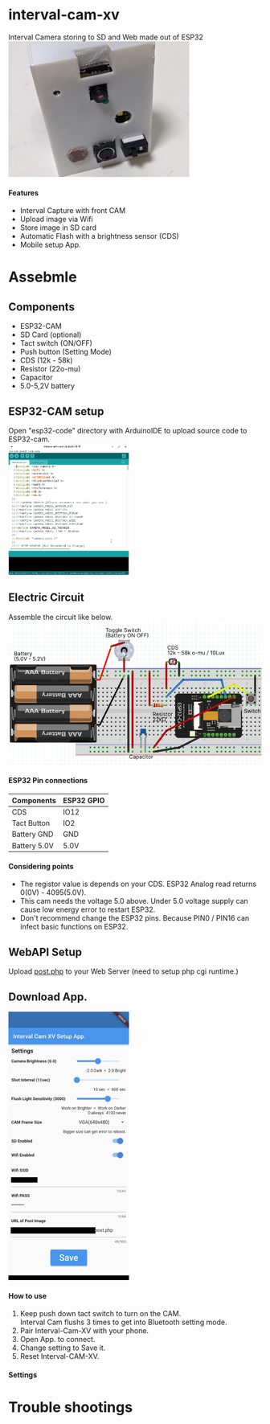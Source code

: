 # interval-cam-xv
Interval Camera storing to SD and Web made out of ESP32<br />
<img src="readme/interval-cam-xv.jpg" width="360" />

#### Features
 - Interval Capture with front CAM
 - Upload image via Wifi
 - Store image in SD card
 - Automatic Flash with a brightness sensor (CDS)
 - Mobile setup App.

# Assebmle
## Components
 - ESP32-CAM
 - SD Card (optional)
 - Tact switch (ON/OFF)
 - Push button (Setting Mode)
 - CDS (12k - 58k)
 - Resistor (22o-mu)
 - Capacitor
 - 5.0-5,2V battery

## ESP32-CAM setup
Open "esp32-code" directory with ArduinoIDE to upload source code to ESP32-cam.<br />
<img src="readme/arduinoIDE.png" width="240" />

## Electric Circuit
Assemble the circuit like below. <br />
<img src="readme/circuit.png" width="600" />

#### ESP32 Pin connections

| Components   | ESP32 GPIO |  
| ------------ | ---------- | 
| CDS          | IO12       | 
| Tact Button  | IO2        | 
| Battery GND  | GND        | 
| Battery 5.0V | 5.0V       | 

#### Considering points
- The registor value is depends on your CDS. ESP32 Analog read returns 0(0V) - 4095(5.0V).
- This cam needs the voltage 5.0 above. Under 5.0 voltage supply can cause low energy error to restart ESP32.
- Don't recommend change the ESP32 pins. Because PIN0 / PIN16 can infect basic functions on ESP32.

## WebAPI Setup
Upload [post.php](https://github.com/koyaaaaaan/interval-cam-xv/tree/main/web) to your Web Server (need to setup php cgi runtime.)<br />


## Download App. 
<img src="readme/mobile-app.jpg" width="240" />

#### How to use
1. Keep push down tact switch to turn on the CAM.<br />
   Interval Cam flushs 3 times to get into Bluetooth setting mode.<br />
2. Pair Interval-Cam-XV with your phone.
3. Open App. to connect.
4. Change setting to Save it.
5. Reset Interval-CAM-XV.

#### Settings


# Trouble shootings 


